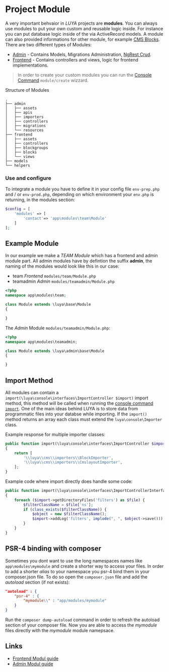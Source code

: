 # Project Module

A very important behvaior in *LUYA* projects are **modules**. You can always use modules to put your own custom and reusable logic inside. For instance you can put database logic inside of the via ActiveRecord models. A module can also provided informations for other module, for example [CMS Blocks](app-blocks.md). There are two different types of Modules:

+ [Admin](app-admin-module.md) - Contains Models, Migrations Administration, [NgRest Crud](ngrest-concept.md).
+ [Frontend](app-module-frontend.md) - Contains controllers and views, logic for frontend implementations.

> In order to create your custom modules you can run the [Console Command](luya-console.md) `module/create` wizzard.

Structure of Modules

```
.
├── admin
│   ├── assets
│   ├── apis
│   ├── importers
│   ├── controllers
│   ├── migrations
│   └── resources
├── frontend
│   ├── assets
│   ├── controllers
│   ├── blockgroups
│   ├── blocks
│   └── views
├── models
└── helpers
```

### Use and configure

To integrate a module you have to define it in your config file `env-prep.php` and / or `env-prod.php`, depending on which environment your `env.php` is returning, in the modules section:

```php
$config = [
    'modules' => [
        'contact'=> 'app\modules\team\Module'
    ]
];
``` 

## Example Module

In our example we make a *TEAM Module* which has a frontend and admin module part. All admin modules have by defintion the suffix **admin**, the naming of the modules would look like this in our case:

+ team *Frontend* `modules/team/Module.php`
+ teamadmin *Admin* `modules/teamadmin/Module.php`


```php
<?php
namespace app\modules\team;

class Module extends \luya\base\Module
{

}
```

The *Admin* Module `modules/teamadmin/Module.php`:

```php
<?php
namespace app\modules\teamadmin;

class Module extends \luya\admin\base\Module
{

}
```


## Import Method

All modules can contain a `import(\luya\console\interfaces\ImportController $import)` import method, this method will be called when running the [console command `import`](luya-console.md). One of the main ideas behind LUYA is to store data from programmatic files into your databse while importing. If the `import()` method returns an array each class must extend the `luya\console\Importer` class.

Example response for multiple importer classes:

```php
public function import(\luya\console\interfaces\ImportController $import)
{
    return [
        '\\luya\\cms\\importers\\BlockImporter',
        '\\luya\\cms\\importers\\CmslayoutImporter',
    ];
}
```

Example code where import directly does handle some code:

```php
public function import(\luya\console\interfaces\ImportControllerInterface $import)
{
    foreach ($import->getDirectoryFiles('filters') as $file) {
        $filterClassName = $file['ns'];
        if (class_exists($filterClassName)) {
            $object = new $filterClassName();
            $import->addLog('filters', implode(", ", $object->save()));
        }
    }
}
```

## PSR-4 binding with composer

Sometimes you dont want to use the long namespaces names like `app\modules\mymodule` and create a shorter way to access your files. In order to add a shorter *alias* to your namespace you psr-4 bind them in your composer.json file. To do so open the `composer.json` file and add the *autoload* section (if not exists):

```json
"autoload" : {
    "psr-4" : {
        "mymodule\\" : "app/modules/mymodule"
    }
}
```

Run the `composer dump-autoload` command in order to refresh the autoload section of your composer file. Now you are able to access the *mymodule* files directly with the *mymodule* module namepsace.

## Links

+ [Frontend Modul guide](app-module-frontend.md)
+ [Admin Modul guide](app-admin-module.md)
